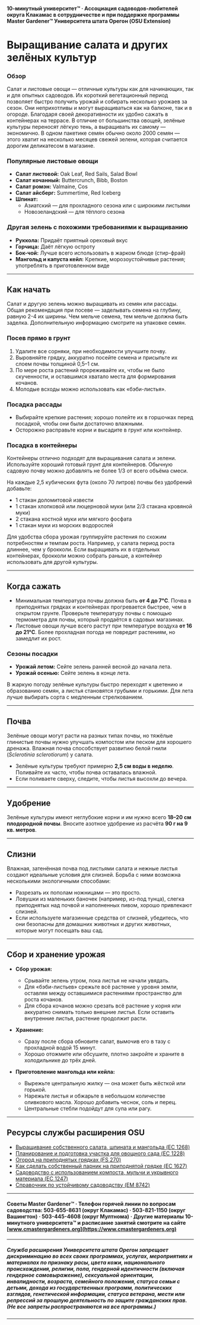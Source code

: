 #### 10-минутный университет™ · Ассоциация садоводов-любителей округа Клакамас в сотрудничестве и при поддержке программы Master Gardener™ Университета штата Орегон (OSU Extension)

# Выращивание салата и других зелёных культур

### Обзор

Салат и листовые овощи — отличные культуры как для начинающих, так и для опытных садоводов. Их короткий вегетационный период позволяет быстро получить урожай и собирать несколько урожаев за сезон. Они неприхотливы и могут выращиваться как на балконе, так и в огороде. Благодаря своей декоративности их удобно сажать в контейнерах на террасе. В отличие от большинства овощей, зелёные культуры переносят лёгкую тень, а выращивать их самому — экономично. В одном пакетике семян обычно около 2000 семян — этого хватит на несколько месяцев свежей зелени, которая считается дорогим деликатесом в магазине.

### Популярные листовые овощи

- **Салат листовой:** Oak Leaf, Red Sails, Salad Bowl
- **Салат кочанный:** Buttercrunch, Bibb, Boston
- **Салат ромэн:** Valmaine, Cos
- **Салат айсберг:** Summertime, Red Iceberg
- **Шпинат:**
  - Азиатский — для прохладного сезона или с широкими листьями
  - Новозеландский — для тёплого сезона

### Другая зелень с похожими требованиями к выращиванию

- **Руккола:** Придаёт приятный ореховый вкус
- **Горчица:** Даёт лёгкую остроту
- **Бок-чой:** Лучше всего использовать в жарком блюде (стир-фрай)
- **Мангольд и капуста кейл:** Крепкие, морозоустойчивые растения; употреблять в приготовленном виде

---

## Как начать

Салат и другую зелень можно выращивать из семян или рассады. Общая рекомендация при посеве — заделывать семена на глубину, равную 2-4 их ширины. Чем мельче семена, тем мельче должна быть заделка. Дополнительную информацию смотрите на упаковке семян.

### Посев прямо в грунт

1. Удалите все сорняки, при необходимости улучшите почву.
2. Выровняйте грядку, аккуратно посейте семена и присыпьте их слоем почвы толщиной 0,5–1 см.
3. По мере роста растений прореживайте их, чтобы не было скученности, и оставшимся хватало места для формирования кочанов.
4. Молодые всходы можно использовать как «бэби-листья».

### Посадка рассады

- Выбирайте крепкие растения; хорошо полейте их в горшочках перед посадкой, чтобы они были достаточно влажными.
- Осторожно расправьте корни и высадите в грунт или контейнер.

### Посадка в контейнеры

Контейнеры отлично подходят для выращивания салата и зелени. Используйте хороший готовый грунт для контейнеров. Обычную садовую почву можно добавлять не более 1/3 от всего объёма смеси.

На каждые 2,5 кубических фута (около 70 литров) почвы без удобрений добавьте:

- 1 стакан доломитовой извести
- 1 стакан хлопковой или люцерновой муки (или 2/3 стакана кровяной муки)
- 2 стакана костной муки или мягкого фосфата
- 1 стакан муки из морских водорослей

Для удобства сбора урожая группируйте растения по схожим потребностям и темпам роста. Например, у салата период роста длиннее, чем у брокколи. Если выращивать их в отдельных контейнерах, брокколи можно собрать раньше, а контейнер использовать для другой культуры.

---

## Когда сажать

- Минимальная температура почвы должна быть **от 4 до 7°C**. Почва в приподнятых грядках и контейнерах прогревается быстрее, чем в открытом грунте. Проверьте температуру почвы с помощью термометра для почвы, который продаётся в садовых магазинах.
- Листовые овощи лучше всего растут при температуре воздуха **от 16 до 21°C**. Более прохладная погода не повредит растениям, но замедлит их рост.

### Сезоны посадки

- **Урожай летом:** Сейте зелень ранней весной до начала лета.
- **Урожай осенью:** Сейте зелень в конце лета.

В жаркую погоду зелёные культуры быстро переходят к цветению и образованию семян, а листья становятся грубыми и горькими. Для лета лучше выбирать сорта с медленным стрелкованием.

---

## Почва

Зелёные овощи могут расти на разных типах почвы, но тяжёлые глинистые почвы нужно улучшать компостом или песком для хорошего дренажа. Влажная почва способствует развитию белой гнили (*Sclerotinia sclerotiorum*) у салата.

- Зелёные культуры требуют примерно **2,5 см воды в неделю**. Поливайте их часто, чтобы почва оставалась влажной.
- Если поливаете сверху, следите, чтобы листья высохли до вечера.

---

## Удобрение

Зелёные культуры имеют неглубокие корни и им нужно всего **18–20 см плодородной почвы**. Вносите азотное удобрение из расчёта **90 г на 9 кв. метров**.

---

## Слизни

Влажная, затенённая почва под листьями салата и нежные листья создают идеальные условия для слизней. Борьба с ними возможна несколькими экологичными способами:

- Разрезать их пополам ножницами — это просто.
- Ловушки из маленьких баночек (например, из-под тунца), слегка приподнятых над почвой и наполненных пивом, хорошо привлекают слизней.
- Если используете магазинные средства от слизней, убедитесь, что они безопасны для домашних животных и других животных, которые могут посещать ваш сад.

---

## Сбор и хранение урожая

- **Сбор урожая:**
  - Срывайте зелень утром, пока листья не начали увядать.
  - Для «бэби-листьев» срежьте всё растение у уровня земли, оставляя между оставшимися растениями пространство для роста кочанов.
  - Для сбора кочанов можно срезать всё растение у корня или аккуратно снимать только внешние листья. Если оставить внутренние листья, растение продолжит расти.

- **Хранение:**
  - Сразу после сбора обновите салат, вымочив его в тазу с прохладной водой 15 минут.
  - Хорошо отожмите или обсушите, плотно закройте и храните в холодильнике до трёх дней.

- **Приготовление мангольда или кейла:**
  - Вырежьте центральную жилку — она может быть жёсткой или горькой.
  - Нарежьте листья и обжарьте в небольшом количестве оливкового масла. Хорошо добавить чеснок, соль и перец.
  - Центральные стебли подойдут для супа или рагу.

---

## Ресурсы службы расширения OSU

- [Выращивание собственного салата, шпината и мангольда (EC 1268)](https://catalog.extension.oregonstate.edu/)
- [Планирование и подготовка участка для овощного сада (EC 1228)](https://catalog.extension.oregonstate.edu/)
- [Огород на приподнятых грядках (FS 270)](https://catalog.extension.oregonstate.edu/)
- [Как сделать собственный парник на приподнятой грядке (EC 1627)](https://catalog.extension.oregonstate.edu/)
- [Садоводство с использованием компоста, мульчи и укрывного материала (EC 1247)](https://catalog.extension.oregonstate.edu/)
- [Справочник по устойчивому садоводству (EM 8742)](https://catalog.extension.oregonstate.edu/)

---

#### Советы Master Gardener™ · Телефон горячей линии по вопросам садоводства: 503-655-8631 (округ Клакамас) · 503-821-1150 (округ Вашингтон) · 503-445-4608 (округ Мултнома) · Другие материалы 10-минутного университета™ и расписание занятий смотрите на сайте [www.cmastergardeners.org](https://www.cmastergardeners.org)

---

##### Служба расширения Университета штата Орегон запрещает дискриминацию во всех своих программах, услугах, мероприятиях и материалах по признаку расы, цвета кожи, национального происхождения, религии, пола, гендерной идентичности (включая гендерное самовыражение), сексуальной ориентации, инвалидности, возраста, семейного положения, статуса семьи с детьми, дохода из государственных программ, политических взглядов, генетической информации, статуса ветерана, мести или репрессий за прошлую деятельность по защите гражданских прав. (Не все запреты распространяются на все программы.)
---